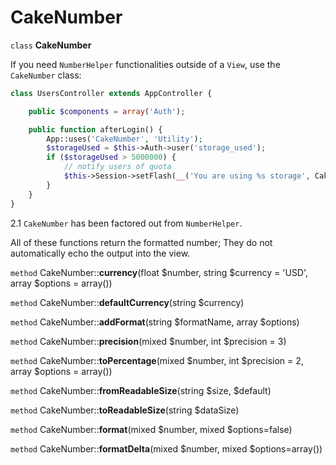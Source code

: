# CakeNumber

`class` **CakeNumber**

If you need `NumberHelper` functionalities outside of a `View`,
use the `CakeNumber` class:

``` php
class UsersController extends AppController {

    public $components = array('Auth');

    public function afterLogin() {
        App::uses('CakeNumber', 'Utility');
        $storageUsed = $this->Auth->user('storage_used');
        if ($storageUsed > 5000000) {
            // notify users of quota
            $this->Session->setFlash(__('You are using %s storage', CakeNumber::toReadableSize($storageUsed)));
        }
    }
}
```

<div class="versionadded">

2.1
`CakeNumber` has been factored out from `NumberHelper`.

</div>

All of these functions return the formatted number; They do not
automatically echo the output into the view.

`method` CakeNumber::**currency**(float $number, string $currency = 'USD', array $options = array())

`method` CakeNumber::**defaultCurrency**(string $currency)

`method` CakeNumber::**addFormat**(string $formatName, array $options)

`method` CakeNumber::**precision**(mixed $number, int $precision = 3)

`method` CakeNumber::**toPercentage**(mixed $number, int $precision = 2, array $options = array())

`method` CakeNumber::**fromReadableSize**(string $size, $default)

`method` CakeNumber::**toReadableSize**(string $dataSize)

`method` CakeNumber::**format**(mixed $number, mixed $options=false)

`method` CakeNumber::**formatDelta**(mixed $number, mixed $options=array())
